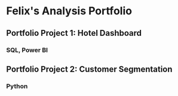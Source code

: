 # Felix's Analysis Portfolio

## Portfolio Project 1: Hotel Dashboard
### SQL, Power BI

## Portfolio Project 2: Customer Segmentation
### Python
